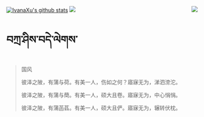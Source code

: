 [![IvanaXu's github stats](https://github-readme-stats.vercel.app/api?username=IvanaXu&show_icons=true&theme=vue-dark)](https://github.com/anuraghazra/github-readme-stats)
<img align="right" src="https://github-readme-stats.vercel.app/api/top-langs/?username=IvanaXu&langs_count=7&theme=graywhite" />
<img src="https://github-readme-stats.vercel.app/api/wakatime?username=IvanaXu&layout=compact&langs_count=6&theme=vue-dark&&custom_title=Programming Times(Jul 29 2021-)" />
# བཀྲ་ཤིས་བདེ་ལེགས་
> 国风
> 
> 彼泽之陂，有蒲与荷。有美一人，伤如之何？寤寐无为，涕泗滂沱。
> 
> 彼泽之陂，有蒲与蕳。有美一人，硕大且卷。寤寐无为，中心悁悁。
> 
> 彼泽之陂，有蒲菡萏。有美一人，硕大且俨。寤寐无为，辗转伏枕。
>